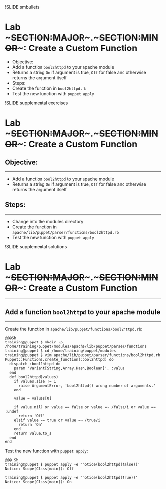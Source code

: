 !SLIDE smbullets
# Lab ~~~SECTION:MAJOR~~~.~~~SECTION:MINOR~~~: Create a Custom Function

* Objective:
 * Add a function `bool2httpd` to your apache module
 * Returns a string `On` if argument is true, `Off` for false and otherwise returns the argument itself
* Steps:
 * Create the function in `bool2httpd.rb`
 * Test the new function with `puppet apply`


!SLIDE supplemental exercises
# Lab ~~~SECTION:MAJOR~~~.~~~SECTION:MINOR~~~: Create a Custom Function

## Objective:

****

* Add a function `bool2httpd` to your apache module
* Returns a string `On` if argument is true, `Off` for false and otherwise returns the argument itself

## Steps:

****

* Change into the modules directory
* Create the function in `apache/lib/puppet/parser/functions/bool2httpd.rb`
* Test the new function with `puppet apply`


!SLIDE supplemental solutions
# Lab ~~~SECTION:MAJOR~~~.~~~SECTION:MINOR~~~: Create a Custom Function

****

## Add a function `bool2httpd` to your apache module

****

Create the function in `apache/lib/puppet/functions/bool2httpd.rb`:

    @@@Sh
    training@puppet $ mkdir -p /home/training/puppet/modules/apache/lib/puppet/parser/functions
    training@puppet $ cd /home/training/puppet/modules
    training@puppet $ vim apache/lib/puppet/parser/functions/bool2httpd.rb
    Puppet::Functions.create_function(:bool2httpd) do
      dispatch :bool2httpd do
        param 'Variant[String,Array,Hash,Boolean]', :value
      end
      def bool2httpd(values)
        if values.size != 1
          raise ArgumentError, 'bool2httpd() wrong number of arguments.'
        end
  
        value = values[0]
  
        if value.nil? or value == false or value =~ /false/i or value == :undef
          return 'Off'
        elsif value == true or value =~ /true/i
          return 'On'
        end
        return value.to_s
      end
    end
  


Test the new function with `puppet apply`:

    @@@ Sh
    training@puppet $ puppet apply -e 'notice(bool2httpd(false))'
    Notice: Scope(Class[main]): Off

    training@puppet $ puppet apply -e 'notice(bool2httpd(true))'
    Notice: Scope(Class[main]): On

